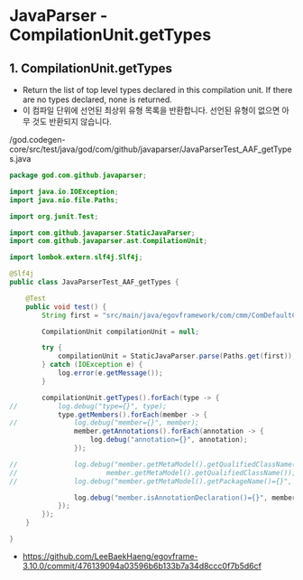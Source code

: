 # JavaParser - CompilationUnit.getTypes

## 1. CompilationUnit.getTypes

- Return the list of top level types declared in this compilation unit.
If there are no types declared, none is returned.
- 이 컴파일 단위에 선언된 최상위 유형 목록을 반환합니다.
선언된 유형이 없으면 아무 것도 반환되지 않습니다.

/god.codegen-core/src/test/java/god/com/github/javaparser/JavaParserTest_AAF_getTypes.java

```java
package god.com.github.javaparser;

import java.io.IOException;
import java.nio.file.Paths;

import org.junit.Test;

import com.github.javaparser.StaticJavaParser;
import com.github.javaparser.ast.CompilationUnit;

import lombok.extern.slf4j.Slf4j;

@Slf4j
public class JavaParserTest_AAF_getTypes {

	@Test
	public void test() {
		String first = "src/main/java/egovframework/com/cmm/ComDefaultCodeVO.java";

		CompilationUnit compilationUnit = null;

		try {
			compilationUnit = StaticJavaParser.parse(Paths.get(first));
		} catch (IOException e) {
			log.error(e.getMessage());
		}

		compilationUnit.getTypes().forEach(type -> {
//			log.debug("type={}", type);
			type.getMembers().forEach(member -> {
//				log.debug("member={}", member);
				member.getAnnotations().forEach(annotation -> {
					log.debug("annotation={}", annotation);
				});

//				log.debug("member.getMetaModel().getQualifiedClassName()={}",
//						member.getMetaModel().getQualifiedClassName());
//				log.debug("member.getMetaModel().getPackageName()={}", member.getMetaModel().getPackageName());

				log.debug("member.isAnnotationDeclaration()={}", member.isAnnotationDeclaration());
			});
		});
	}

}
```

- https://github.com/LeeBaekHaeng/egovframe-3.10.0/commit/476139094a03596b6b133b7a34d8ccc0f7b5d6cf

